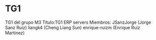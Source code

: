 # TG1
TG1 del grupo M3
Título:TG1 ERP servers
Miembros:
JSanzJorge (Jorge Sanz Ruiz)
liangk4 (Cheng Liang Sun)
enrique-ruizm (Enrique Ruiz Martinez)
